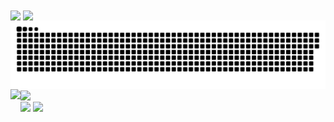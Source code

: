 <div>
  <img height=200 align="center" src="https://my-stats-43gk.vercel.app/api?username=gidsola&show_icons=true&theme=radical&hide=contribs,issues&show=discussions_answered&rank_icon=github&include_all_commits=true&card_width=150" />
  <img height=200 align="center" src="https://my-stats-43gk.vercel.app/api/top-langs/?username=gidsola&hide=html,scss,css&langs_count=8&layout=compact&theme=radical&card_width=150" />
</div>

<img align="center" src="contributions.svg"/>
  

  <img align="left" height=200 src="https://github-readme-streak-stats-git-main-davids-projects-ad77adcc.vercel.app/?user=gidsola&theme=onedark"/>
  <img align="center" height=200 src="https://c.tenor.com/99HIOHQ0l00AAAAd/tenor.gif"/>


<div>
 <img align="center" src="https://komarev.com/ghpvc/?username=gidsola&style=plastic&color=blueviolet"/>



  <img align="center" src="https://github-profile-trophy.vercel.app/?username=gidsola&theme=onedark&no-frame=true&title=Stars,Followers,Commits&column=-1"/>




